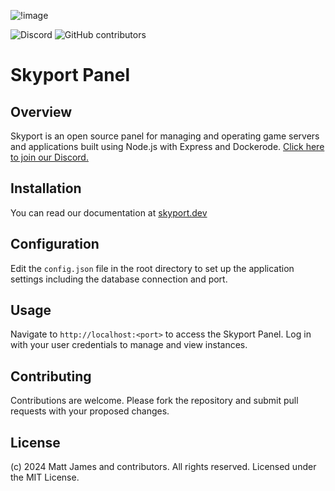 ![[!image](https://i.imgur.com/SU7QypZ.png)](https://i.imgur.com/SU7QypZ.png)

![Discord](https://img.shields.io/discord/1253782902618194011?label=Discord&logo=Discord&logoColor=white&style=for-the-badge)
![GitHub contributors](https://img.shields.io/github/contributors/skyportlabs/panel?style=for-the-badge)

# Skyport Panel

## Overview

Skyport is an open source panel for managing and operating game servers and applications built using Node.js with Express and Dockerode. [Click here to join our Discord.](https://skyport.privt.xyz/)

## Installation

You can read our documentation at [skyport.dev](https://skyport.dev)

## Configuration

Edit the `config.json` file in the root directory to set up the application settings including the database connection and port.

## Usage

Navigate to `http://localhost:<port>` to access the Skyport Panel. Log in with your user credentials to manage and view instances.

## Contributing

Contributions are welcome. Please fork the repository and submit pull requests with your proposed changes.

## License

(c) 2024 Matt James and contributors. All rights reserved. Licensed under the MIT License.
